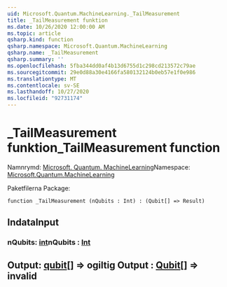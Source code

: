 ```yaml
---
uid: Microsoft.Quantum.MachineLearning._TailMeasurement
title: _TailMeasurement funktion
ms.date: 10/26/2020 12:00:00 AM
ms.topic: article
qsharp.kind: function
qsharp.namespace: Microsoft.Quantum.MachineLearning
qsharp.name: _TailMeasurement
qsharp.summary: ''
ms.openlocfilehash: 5fba344dd0af4b13d6755d1c298cd213572c79ae
ms.sourcegitcommit: 29e0d88a30e4166fa580132124b0eb57e1f0e986
ms.translationtype: MT
ms.contentlocale: sv-SE
ms.lasthandoff: 10/27/2020
ms.locfileid: "92731174"
---
```

# <a name="_tailmeasurement-function"></a><span data-ttu-id="17a42-102">_TailMeasurement funktion</span><span class="sxs-lookup"><span data-stu-id="17a42-102">_TailMeasurement function</span></span>

<span data-ttu-id="17a42-103">Namnrymd: [Microsoft. Quantum. MachineLearning](xref:Microsoft.Quantum.MachineLearning)</span><span class="sxs-lookup"><span data-stu-id="17a42-103">Namespace: [Microsoft.Quantum.MachineLearning](xref:Microsoft.Quantum.MachineLearning)</span></span>

<span data-ttu-id="17a42-104">Paketfilerna [](https://nuget.org/packages/)</span><span class="sxs-lookup"><span data-stu-id="17a42-104">Package: [](https://nuget.org/packages/)</span></span>




```qsharp
function _TailMeasurement (nQubits : Int) : (Qubit[] => Result)
```


## <a name="input"></a><span data-ttu-id="17a42-105">Indata</span><span class="sxs-lookup"><span data-stu-id="17a42-105">Input</span></span>

### <a name="nqubits--int"></a><span data-ttu-id="17a42-106">nQubits: [int](xref:microsoft.quantum.lang-ref.int)</span><span class="sxs-lookup"><span data-stu-id="17a42-106">nQubits : [Int](xref:microsoft.quantum.lang-ref.int)</span></span>





## <a name="output--qubit--__invalidresult__"></a><span data-ttu-id="17a42-107">Output: [qubit](xref:microsoft.quantum.lang-ref.qubit)[] => __ogiltig <Result>__</span><span class="sxs-lookup"><span data-stu-id="17a42-107">Output : [Qubit](xref:microsoft.quantum.lang-ref.qubit)[] => __invalid<Result>__</span></span> 

